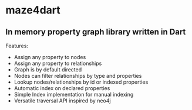 maze4dart
=========

In memory property graph library written in Dart
------------------------------------------------

Features:
*	Assign any property to nodes
*	Assign any property to relationships
*	Graph is by default directed
*	Nodes can filter relationships by type and properties
*	Lookup nodes/relationships by id or indexed properties
*	Automatic index on declared properties
*	Simple Index implementation for manual indexing
*	Versatile traversal API inspired by neo4j